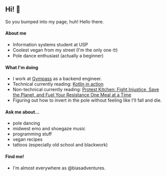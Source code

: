 ## Hi! 🐶
So you bumped into my page, huh! Hello there.
#### About me
- Information systems student at USP
- Coolest vegan from my street (I'm the only one 🤓)
- Pole dance enthusiast (actually a beginner)

#### What I'm doing
- I work at [Gympass](https://www.gympass.com) as a backend engineer.
- Technical currently reading: [Kotlin in action](https://www.manning.com/books/kotlin-in-action)
- Non-technical currently reading: [Protest Kitchen: Fight Injustice, Save the Planet, and Fuel Your Resistance One Meal at a Time](https://www.amazon.com.br/Protest-Kitchen-Injustice-Planet-Resistance/dp/157324743X)
- Figuring out how to invert in the pole without feeling like I'll fall and die.

#### Ask me about...
- pole dancing
- midwest emo and shoegaze music
- programming stuff
- vegan recipes
- tattoos (especially old school and blackwork)

#### Find me!
- I'm almost everywhere as @biasadventures.
<!--
**beasabreu/beasabreu** is a ✨ _special_ ✨ repository because its `README.md` (this file) appears on your GitHub profile.

Here are some ideas to get you started:

- 🔭 I’m currently working on ...
- 🌱 I’m currently learning ...
- 👯 I’m looking to collaborate on ...
- 🤔 I’m looking for help with ...
- 💬 Ask me about ...
- 📫 How to reach me: ...
- 😄 Pronouns: ...
- ⚡ Fun fact: ...
-->
